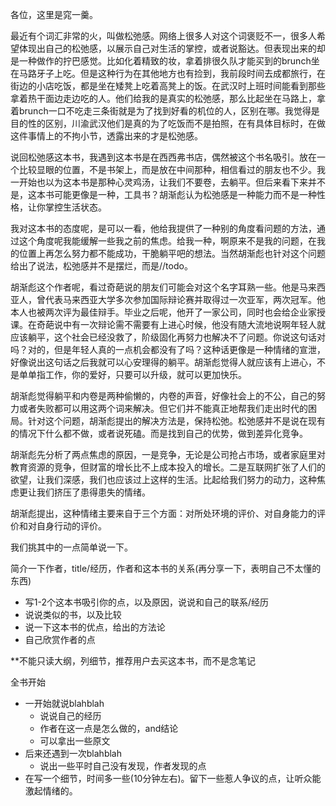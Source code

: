 
各位，这里是窕一羹。

最近有个词汇非常的火，叫做松弛感。网络上很多人对这个词褒贬不一，很多人希望体现出自己的松弛感，以展示自己对生活的掌控，或者说豁达。但表现出来的却是一种做作的拧巴感觉。比如化着精致的妆，拿着排很久队才能买到的brunch坐在马路牙子上吃。但是这种行为在其他地方也有捡到，我前段时间去成都旅行，在街边的小店吃饭，都是坐在矮凳上吃着高凳上的饭。在武汉时上班时间能看到那些拿着热干面边走边吃的人。他们给我的是真实的松弛感，那么比起坐在马路上，拿着brunch一口不吃走三条街就是为了找到好看的机位的人，区别在哪。我觉得是目的性的区别，川渝武汉他们是真的为了吃饭而不是拍照，在有具体目标时，在做这件事情上的不拘小节，透露出来的才是松弛感。

说回松弛感这本书，我遇到这本书是在西西弗书店，偶然被这个书名吸引。放在一个比较显眼的位置，不是书架上，而是放在中间那种，相信看过的朋友也不少。我一开始也以为这本书是那种心灵鸡汤，让我们不要卷，去躺平。但后来看下来并不是，这本书可能更像是一种，工具书？胡渐彪认为松弛感是一种能力而不是一种性格，让你掌控生活状态。

我对这本书的态度呢，是可以一看，他给我提供了一种别的角度看问题的方法，通过这个角度呢我能缓解一些我之前的焦虑。给我一种，啊原来不是我的问题，在我的位置上再怎么努力都不能成功，干脆躺平吧的想法。当然胡渐彪也针对这个问题给出了说法，松弛感并不是摆烂，而是//todo。

胡渐彪这个作者呢，看过奇葩说的朋友们可能会对这个名字耳熟一些。他是马来西亚人，曾代表马来西亚大学多次参加国际辩论赛并取得过一次亚军，两次冠军。他本人也被两次评为最佳辩手。毕业之后呢，他开了一家公司，同时也会给企业家授课。在奇葩说中有一次辩论需不需要有上进心时候，他没有随大流地说啊年轻人就应该躺平，这个社会已经没救了，阶级固化再努力也解决不了问题。你说这句话对吗？对的，但是年轻人真的一点机会都没有了吗？这种话更像是一种情绪的宣泄，好像说出这句话之后我就可以心安理得的躺平。胡渐彪觉得人就应该有上进心，不是单单指工作，你的爱好，只要可以升级，就可以更加快乐。

胡渐彪觉得躺平和内卷是两种偷懒的，内卷的声音，好像社会上的不公，自己的努力或者失败都可以用这两个词来解决。但它们并不能真正地帮我们走出时代的困局。针对这个问题，胡渐彪提出的解决方法是，保持松弛。松弛感并不是说在现有的情况下什么都不做，或者说死磕。而是找到自己的优势，做到差异化竞争。

胡渐彪先分析了两点焦虑的原因，一是竞争，无论是公司抢占市场，或者家庭里对教育资源的竞争，但财富的增长比不上成本投入的增长。二是互联网扩张了人们的欲望，让我们深感，我们也应该过上这样的生活。比起给我们努力的动力，这种焦虑更让我们挤压了患得患失的情绪。



胡渐彪提出，这种情绪主要来自于三个方面：对所处环境的评价、对自身能力的评价和对自身行动的评价。

我们挑其中的一点简单说一下。

简介一下作者，title/经历，作者和这本书的关系(再分享一下，表明自己不太懂的东西)

- 写1-2个这本书吸引你的点，以及原因，说说和自己的联系/经历
- 说说类似的书，以及比较
- 说一下这本书的优点，给出的方法论
- 自己欣赏作者的点

**不能只读大纲，列细节，推荐用户去买这本书，而不是念笔记

全书开始
- 一开始就说blahblah
	- 说说自己的经历
	- 作者在这一点是怎么做的，and结论
	- 可以拿出一些原文
- 后来还遇到一次blahblah
	- 说出一些平时自己没有发现，作者发现的点
- 在写一个细节，时间多一些(10分钟左右)。留下一些惹人争议的点，让听众能激起情绪的。
